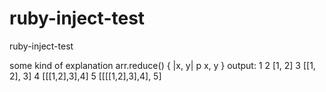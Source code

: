 # ruby-inject-test
ruby-inject-test


some kind of explanation
arr.reduce() { |x, y| p x, y }
 output:
 1
 2
 [1, 2]
 3
 [[1, 2], 3]
 4
 [[[1,2],3],4]
 5
 [[[[1,2],3],4], 5]
